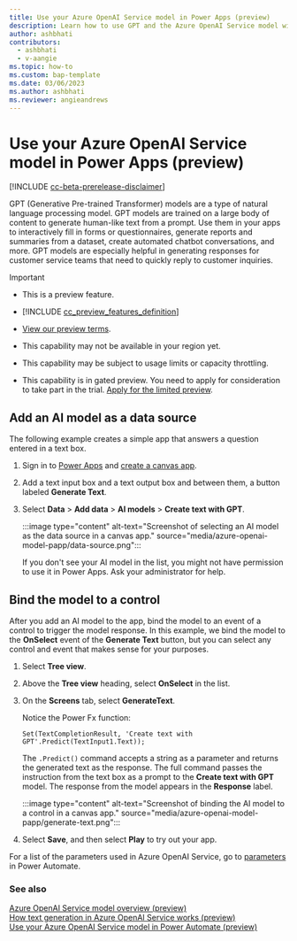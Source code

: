 ```yaml
---
title: Use your Azure OpenAI Service model in Power Apps (preview)
description: Learn how to use GPT and the Azure OpenAI Service model with AI Builder in Power Apps.
author: ashbhati
contributors:
  - ashbhati
  - v-aangie
ms.topic: how-to
ms.custom: bap-template
ms.date: 03/06/2023
ms.author: ashbhati
ms.reviewer: angieandrews
---
```


# Use your Azure OpenAI Service model in Power Apps (preview)

[!INCLUDE [cc-beta-prerelease-disclaimer](./includes/cc-beta-prerelease-disclaimer.md)]

GPT (Generative Pre-trained Transformer) models are a type of natural language processing model. GPT models are trained on a large body of content to generate human-like text from a prompt. Use them in your apps to interactively fill in forms or questionnaires, generate reports and summaries from a dataset, create automated chatbot conversations, and more. GPT models are especially helpful in generating responses for customer service teams that need to quickly reply to customer inquiries.

> [!IMPORTANT]
>
> - This is a preview feature.
>
> - [!INCLUDE [cc_preview_features_definition](includes/cc-preview-features-definition.md)]
>
> - [View our preview terms](https://go.microsoft.com/fwlink/?linkid=2189520).
>
> - This capability may not be available in your region yet.
>
> - This capability may be subject to usage limits or capacity throttling.
>
> - This capability is in gated preview. You need to apply for consideration to take part in the trial. [Apply for the limited preview](https://forms.office.com/Pages/ResponsePage.aspx?id=v4j5cvGGr0GRqy180BHbR2LogRPRiTJDo1Rd8KnmcFRUMzlLTDZVQlJKSzNIWkVCMzE0VDFYVzk2QS4u).

## Add an AI model as a data source

The following example creates a simple app that answers a question entered in a text box.

1. Sign in to [Power Apps](https://make.powerapps.com) and [create a canvas app](/power-apps/maker/canvas-apps/create-blank-app).

1. Add a text input box and a text output box and between them, a button labeled **Generate Text**.<!-- EDITOR'S NOTE: I'm guessing at the controls based on what I see in the screenshot. Please add the instructions to create the app shown. -->

1. Select **Data** > **Add data** > **AI models** > **Create text with GPT**.

    :::image type="content" alt-text="Screenshot of selecting an AI model as the data source in a canvas app." source="media/azure-openai-model-papp/data-source.png":::

    If you don't see your AI model in the list, you might not have permission to use it in Power Apps. Ask your administrator for help.

## Bind the model to a control

After you add an AI model to the app, bind the model to an event of a control to trigger the model response. In this example, we bind the model to the **OnSelect** event of the **Generate Text** button, but you can select any control and event that makes sense for your purposes.
<!-- EDITOR'S NOTE: Please make sure the instructions below are complete enough that a reader can create the app shown. -->

1. Select **Tree view**.

1. Above the **Tree view** heading, select **OnSelect** in the list.

1. On the **Screens** tab, select **GenerateText**.

    Notice the Power Fx function:

    ```powerapps-dot
    Set(TextCompletionResult, 'Create text with GPT'.Predict(TextInput1.Text));
    ````

    The `.Predict()` command accepts a string as a parameter and returns the generated text as the response. The full command passes the instruction from the text box as a prompt to the **Create text with GPT** model. The response from the model appears in the **Response** label.

    :::image type="content" alt-text="Screenshot of binding the AI model to a control in a canvas app." source="media/azure-openai-model-papp/generate-text.png":::

1. Select **Save**, and then select **Play** to try out your app.

<!-- EDITOR'S NOTE: I don't think the ## Parameters section adds value. If you do need to include it, please list them explicitly. -->
For a list of the parameters used in Azure OpenAI Service, go to [parameters](azure-openai-model-pauto.md#parameters) in Power Automate.

### See also

[Azure OpenAI Service model overview (preview)](prebuilt-azure-openai.md)  
[How text generation in Azure OpenAI Service works (preview)](azure-openai-textgen.md)  
[Use your Azure OpenAI Service model in Power Automate (preview)](azure-openai-model-pauto.md)
